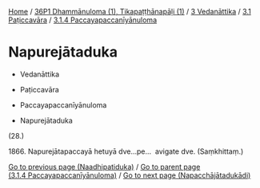 
[Home](/) / [36P1 Dhammānuloma (1), Tikapaṭṭhānapāḷi (1)](../../...md) / [3 Vedanāttika](../...md) / [3.1 Paṭiccavāra](...md) / [3.1.4 Paccayapaccanīyānuloma](../36P1/3/3.1/3.1.4.md)

# Napurejātaduka

* Vedanāttika

* Paṭiccavāra

* Paccayapaccanīyānuloma

* Napurejātaduka

(28.)

1866\. Napurejātapaccayā hetuyā dve…pe…  avigate dve. (Saṃkhittaṃ.)

[Go to previous page (Naadhipatiduka)](Naadhipatiduka.md) / [Go to parent page (3.1.4 Paccayapaccanīyānuloma)](../36P1/3/3.1/3.1.4.md) / [Go to next page (Napacchājātadukādi)](Napacchajatadukadi.md)


